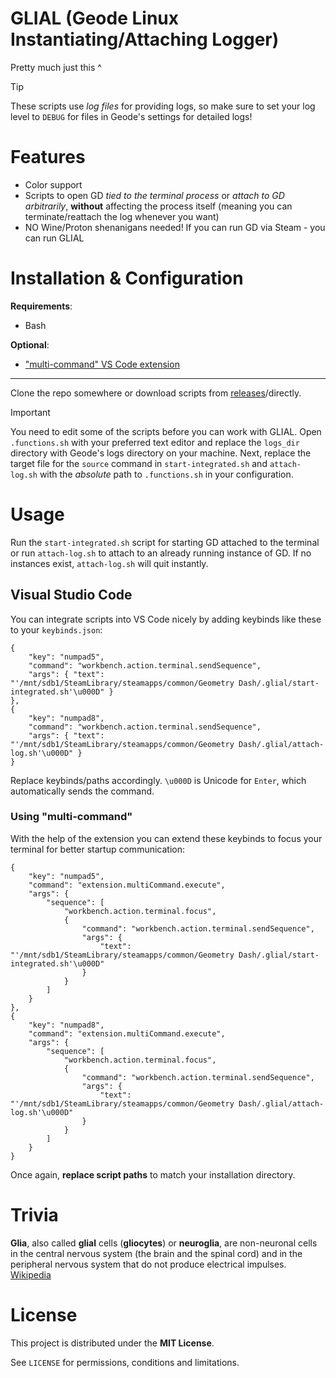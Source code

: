 # GLIAL (Geode Linux Instantiating/Attaching Logger)
Pretty much just this ^

> [!TIP]
> These scripts use _log files_ for providing logs, so make sure to set your log level to `DEBUG` for files in Geode's settings for detailed logs!

# Features
- Color support
- Scripts to open GD _tied to the terminal process_ or _attach to GD arbitrarily_, **without** affecting the process itself (meaning you can terminate/reattach the log whenever you want)
- NO Wine/Proton shenanigans needed! If you can run GD via Steam - you can run GLIAL

# Installation & Configuration
**Requirements**:
- Bash

**Optional**:
- ["multi-command" VS Code extension](https://marketplace.visualstudio.com/items?itemName=ryuta46.multi-command)

---

Clone the repo somewhere or download scripts from [releases](https://github.com/Fryy55/glial/releases)/directly.

> [!IMPORTANT]
> You need to edit some of the scripts before you can work with GLIAL.
> Open `.functions.sh` with your preferred text editor and replace the `logs_dir` directory with Geode's logs directory on your machine.
> Next, replace the target file for the `source` command in `start-integrated.sh` and `attach-log.sh` with the _absolute_ path to `.functions.sh` in your configuration.

# Usage
Run the `start-integrated.sh` script for starting GD attached to the terminal or run `attach-log.sh` to attach to an already running instance of GD. If no instances exist, `attach-log.sh` will quit instantly.

## Visual Studio Code
You can integrate scripts into VS Code nicely by adding keybinds like these to your `keybinds.json`:
```
{
    "key": "numpad5",
    "command": "workbench.action.terminal.sendSequence",
    "args": { "text": "'/mnt/sdb1/SteamLibrary/steamapps/common/Geometry Dash/.glial/start-integrated.sh'\u000D" }
},
{
    "key": "numpad8",
    "command": "workbench.action.terminal.sendSequence",
    "args": { "text": "'/mnt/sdb1/SteamLibrary/steamapps/common/Geometry Dash/.glial/attach-log.sh'\u000D" }
}
```
Replace keybinds/paths accordingly. `\u000D` is Unicode for `Enter`, which automatically sends the command.

### Using "multi-command"
With the help of the extension you can extend these keybinds to focus your terminal for better startup communication:

```
{
    "key": "numpad5",
    "command": "extension.multiCommand.execute",
    "args": {
        "sequence": [
            "workbench.action.terminal.focus",
            {
                "command": "workbench.action.terminal.sendSequence",
                "args": {
                    "text": "'/mnt/sdb1/SteamLibrary/steamapps/common/Geometry Dash/.glial/start-integrated.sh'\u000D"
                }
            }
        ]
    }
},
{
    "key": "numpad8",
    "command": "extension.multiCommand.execute",
    "args": {
        "sequence": [
            "workbench.action.terminal.focus",
            {
                "command": "workbench.action.terminal.sendSequence",
                "args": {
                    "text": "'/mnt/sdb1/SteamLibrary/steamapps/common/Geometry Dash/.glial/attach-log.sh'\u000D"
                }
            }
        ]
    }
}
```

Once again, **replace script paths** to match your installation directory.

# Trivia
**Glia**, also called **glial** cells (**gliocytes**) or **neuroglia**, are non-neuronal cells in the central nervous system (the brain and the spinal cord) and in the peripheral nervous system that do not produce electrical impulses. [Wikipedia](https://en.wikipedia.org/wiki/Glia#:~:text=Glia%2C%20also%20called%20glial%20cells%20(gliocytes)%20or%20neuroglia%2C%20are%20non%2Dneuronal%20cells%20in%20the%20central%20nervous%20system%20(the%20brain%20and%20the%20spinal%20cord)%20and%20in%20the%20peripheral%20nervous%20system%20that%20do%20not%20produce%20electrical%20impulses.)

# License
This project is distributed under the **MIT License**.

See `LICENSE` for permissions, conditions and limitations.
